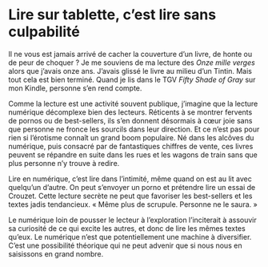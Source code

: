# Lire sur tablette, c’est lire sans culpabilité

Il ne vous est jamais arrivé de cacher la couverture d’un livre, de honte ou de peur de choquer ? Je me souviens de ma lecture des *Onze mille verges* alors que j’avais onze ans. J’avais glissé le livre au milieu d’un Tintin. Mais tout cela est bien terminé. Quand je lis dans le TGV *Fifty Shade of Gray* sur mon Kindle, personne s’en rend compte.<span id="more-34507"></span>

Comme la lecture est une activité souvent publique, j’imagine que la lecture numérique décomplexe bien des lecteurs. Réticents à se montrer fervents de pornos ou de best-sellers, ils s’en donnent désormais à cœur joie sans que personne ne fronce les sourcils dans leur direction. Et ce n’est pas pour rien si l’érotisme connaît un grand boom populaire. Né dans les alcôves du numérique, puis consacré par de fantastiques chiffres de vente, ces livres peuvent se répandre en suite dans les rues et les wagons de train sans que plus personne n’y trouve à redire.

Lire en numérique, c’est lire dans l’intimité, même quand on est au lit avec quelqu’un d’autre. On peut s’envoyer un porno et prétendre lire un essai de Crouzet. Cette lecture secrète ne peut que favoriser les best-sellers et les textes jadis tendancieux. « Même plus de scrupule. Personne ne le saura. »

Le numérique loin de pousser le lecteur à l’exploration l’inciterait à assouvir sa curiosité de ce qui excite les autres, et donc de lire les mêmes textes qu’eux. Le numérique n’est que potentiellement une machine à diversifier. C’est une possibilité théorique qui ne peut advenir que si nous nous en saisissons en grand nombre.